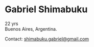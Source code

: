 # Gabriel Shimabuku
22 yrs  
Buenos Aires, Argentina.  

Contact: shimabuku.gabriel@gmail.com


<!--
**byga12/byga12** is a ✨ _special_ ✨ repository because its `README.md` (this file) appears on your GitHub profile.
-->
